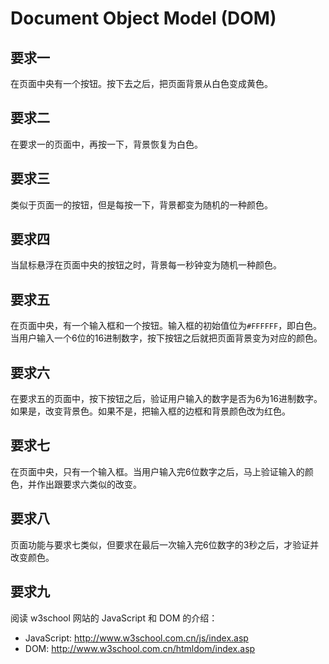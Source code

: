 # Document Object Model (DOM)

## 要求一

在页面中央有一个按钮。按下去之后，把页面背景从白色变成黄色。

## 要求二

在要求一的页面中，再按一下，背景恢复为白色。

## 要求三

类似于页面一的按钮，但是每按一下，背景都变为随机的一种颜色。

## 要求四

当鼠标悬浮在页面中央的按钮之时，背景每一秒钟变为随机一种颜色。

## 要求五

在页面中央，有一个输入框和一个按钮。输入框的初始值位为`#FFFFFF`，即白色。当用户输入一个6位的16进制数字，按下按钮之后就把页面背景变为对应的颜色。

## 要求六

在要求五的页面中，按下按钮之后，验证用户输入的数字是否为6为16进制数字。如果是，改变背景色。如果不是，把输入框的边框和背景颜色改为红色。

## 要求七

在页面中央，只有一个输入框。当用户输入完6位数字之后，马上验证输入的颜色，并作出跟要求六类似的改变。

## 要求八

页面功能与要求七类似，但要求在最后一次输入完6位数字的3秒之后，才验证并改变颜色。

## 要求九

阅读 w3school 网站的 JavaScript 和 DOM 的介绍：

- JavaScript: http://www.w3school.com.cn/js/index.asp
- DOM: http://www.w3school.com.cn/htmldom/index.asp
